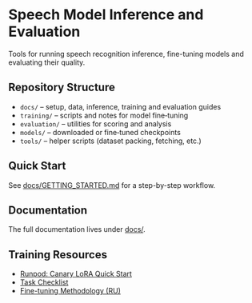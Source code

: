 # Speech Model Inference and Evaluation

Tools for running speech recognition inference, fine-tuning models and evaluating their quality.

## Repository Structure
- `docs/` – setup, data, inference, training and evaluation guides
- `training/` – scripts and notes for model fine‑tuning
- `evaluation/` – utilities for scoring and analysis
- `models/` – downloaded or fine‑tuned checkpoints
- `tools/` – helper scripts (dataset packing, fetching, etc.)

## Quick Start
See [docs/GETTING_STARTED.md](docs/GETTING_STARTED.md) for a step-by-step workflow.

## Documentation
The full documentation lives under [docs/](docs/README.md).

## Training Resources
- [Runpod: Canary LoRA Quick Start](training/RUNPOD_CANARY_NEMO.md)
- [Task Checklist](training/finetune_canary_TASKS.md)
- [Fine-tuning Methodology (RU)](training/METHODOLOGY_RU.md)
